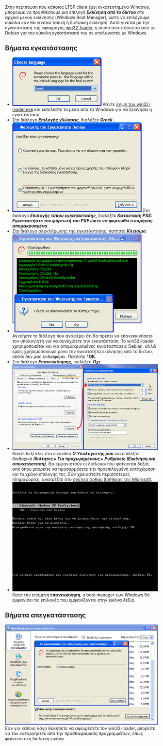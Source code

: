 Στην περίπτωση που κάποιος LTSP client έχει εγκατεστημένα Windows,
μπορούμε να προσθέσουμε μια επιλογή ***Εκκίνηση από το δίκτυο*** στο αρχικό μενού εκκίνησης
(Windows Boot Manager), ώστε να επιλέγουμε εύκολα εάν θα γίνεται τοπική
ή δικτυακή εκκίνηση. Αυτό γίνεται με την εγκατάσταση της εφαρμογής
[win32-loader](https://en.wikipedia.org/wiki/Win32-loader), η οποία
αναπτύσσεται από το Debian για την εύκολη εγκατάστασή του σε
υπολογιστές με Windows.

## Βήματα εγκατάστασης

  - [![](Win32-loader-language.png)](Win32-loader-language.png)
    Κάντε [λήψη του win32-loader.exe](http://ftp.debian.org/debian/tools/win32-loader/stable/win32-loader.exe)
    και εκτελέστε το μέσα από τα Windows για να ξεκινήσει η εγκατάσταση.
  - Στο διάλογο ***Επιλογής γλώσσας***, διαλέξτε ***Greek*** .
  - [![](Win32-loader-pxe-mode.png)](Win32-loader-pxe-mode.png)
    Στο διάλογο ***Επιλογής τύπου εγκατάστασης***,
    διαλέξτε ***Κατάσταση PXE: Εγκαταστήστε τον φορτωτή του PXE ώστε να φορτωθεί ο πυρήνας απομακρυσμένα***.
  - Στο διάλογο ολοκλήρωσης της εγκατάστασης, πατήστε ***Κλείσιμο***.
  - [![](Win32-loader-reboot.png)](Win32-loader-reboot.png)
    Αγνοήστε το διάλογο που αναφέρει ότι θα πρέπει να επανεκκινήσετε τον
    υπολογιστή για να συνεχίσετε την εγκατάσταση. Το win32-loader
    χρησιμοποιείται και για απομακρυσμένες εγκαταστάσεις Debian,
    αλλά εμείς χρησιμοποιούμε μόνο την δυνατότητα εκκίνησης από το
    δίκτυο, οπότε δεν μας ενδιαφέρει. Πατήστε ***ΟΚ**.
  - Στο διάλογο ***Επανεκκίνησης***, επιλέξτε ***Όχι***.
  - [![](Win32-loader-boot-ini.png)](Win32-loader-boot-ini.png)
    Κάντε δεξί κλικ στο εικονίδιο ***Ο Υπολογιστής μου*** και επιλέξτε διαδοχικά
    ***Ιδιότητες*** ▸ ***Για προχωρημένους*** ▸ ***Ρυθμίσεις (Εκκίνηση και αποκατάσταση)***.
    Θα εμφανιστούν οι διάλογοι που φαίνονται δεξιά, από όπου μπορείτε να προσαρμόσετε την
    προεπιλεγμένη καταχώρηση και το χρόνο επιλογής της. Εάν
    χρειαστείτε περισσότερες πληροφορίες, ανατρέξτε στο
    [σχετικό άρθρο βοήθειας της Microsoft](http://support.microsoft.com/kb/289022).
  - [![](Win32-loader-boot-menu.png)](Win32-loader-boot-menu.png)
    Κατά την επόμενη **επανεκκίνηση**, ο boot manager των Windows θα
    εμφανίσει τις επιλογές που εμφανίζονται στην εικόνα δεξιά.

## Βήματα απεγκατάστασης

[![](Win32-loader-uninstall.png)](Win32-loader-uninstall.png)
Εάν για κάποιο λόγο θελήσετε να αφαιρέσετε τον win32-loader, μπορείτε να τον
καταργήσετε από την προσθαφαίρεση προγραμμάτων, όπως φαίνεται στη
διπλανή εικόνα.
